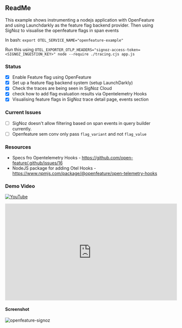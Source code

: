 ## ReadMe

This example shows instrumenting a nodejs application with OpenFeature and using Launchdarkly as the feature flag backend provider. Then using SigNoz to visualise the openfeature flags in span events

In bash:
`export OTEL_SERVICE_NAME="openfeature-example"`

Run this using 
`OTEL_EXPORTER_OTLP_HEADERS="signoz-access-token=<SIGNOZ_INGESTION_KEY>" node --require ./tracing.cjs app.js`

### Status

- [x] Enable Feature flag using OpenFeature
- [x] Set up a feature flag backend system (setup LaunchDarkly)
- [x] Check the traces are being seen in SigNoz Cloud
- [x] check how to add flag evaluation results via Opentelemetry Hooks
- [x] Visualising feature flags in SigNoz trace detail page, events section

### Current Issues
- [ ] SigNoz doesn't allow filtering based on span events in query builder currently.
- [ ] Openfeature sem conv only pass `flag_variant` and not `flag_value`

### Resources
- Specs fro Opentelemetry Hooks - https://github.com/open-feature/.github/issues/16
- NodeJS package for adding Otel Hooks - https://www.npmjs.com/package/@openfeature/open-telemetry-hooks

### Demo Video
[![YouTube](http://i.ytimg.com/vi/RZSEi8csXK0/hqdefault.jpg)](https://www.youtube.com/watch?v=RZSEi8csXK0)

<iframe width="560" height="315" src="https://www.youtube.com/embed/RZSEi8csXK0?si=2m2N5kxiUYEG-9DH" title="YouTube video player" frameborder="0" allow="accelerometer; autoplay; clipboard-write; encrypted-media; gyroscope; picture-in-picture; web-share" referrerpolicy="strict-origin-when-cross-origin" allowfullscreen></iframe>

#### Screenshot

![openfeature-signoz](https://github.com/user-attachments/assets/c8315545-998f-40ec-a6fe-8dea392af9ac)

